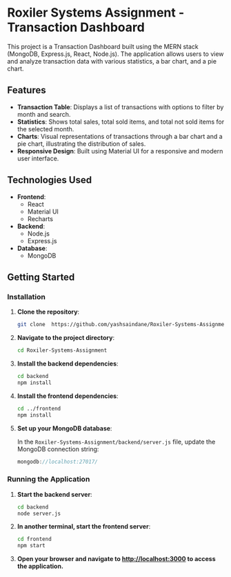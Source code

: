 # Roxiler Systems Assignment - Transaction Dashboard

This project is a Transaction Dashboard built using the MERN stack (MongoDB, Express.js, React, Node.js). The application allows users to view and analyze transaction data with various statistics, a bar chart, and a pie chart.

## Features

- **Transaction Table**: Displays a list of transactions with options to filter by month and search.
- **Statistics**: Shows total sales, total sold items, and total not sold items for the selected month.
- **Charts**: Visual representations of transactions through a bar chart and a pie chart, illustrating the distribution of sales.
- **Responsive Design**: Built using Material UI for a responsive and modern user interface.

## Technologies Used

- **Frontend**: 
  - React
  - Material UI
  - Recharts
- **Backend**: 
  - Node.js
  - Express.js
- **Database**: 
  - MongoDB

## Getting Started

### Installation

1. **Clone the repository**:

   ```bash
   git clone  https://github.com/yashsaindane/Roxiler-Systems-Assignment.git

2. **Navigate to the project directory**:

   ```bash
   cd Roxiler-Systems-Assignment

3. **Install the backend dependencies**:

    ```bash
   cd backend
   npm install

4. **Install the frontend dependencies**:

    ```bash
   cd ../frontend
    npm install

5. **Set up your MongoDB database**:

   In the `Roxiler-Systems-Assignment/backend/server.js` file, update the MongoDB connection string:

   ```js
   mongodb://localhost:27017/

### Running the Application

1. **Start the backend server**:

    ```bash
   cd backend
    node server.js

2. **In another terminal, start the frontend server**:

    ```bash
   cd frontend
    npm start
    
3. **Open your browser and navigate to [http://localhost:3000](http://localhost:3000) to access the application.**
